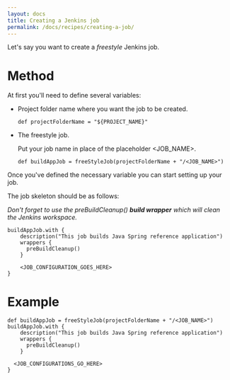 ```yaml
---
layout: docs
title: Creating a Jenkins job
permalink: /docs/recipes/creating-a-job/
---
```


Let's say you want to create a _freestyle_ Jenkins job.

# Method

At first you'll need to define several variables:

* Project folder name where you want the job to be created.

    ```
    def projectFolderName = "${PROJECT_NAME}"
    ```
* The freestyle job.

    Put your job name in place of the placeholder \<JOB_NAME\>.

    ```
    def buildAppJob = freeStyleJob(projectFolderName + "/<JOB_NAME>")
    ```

Once you've defined the necessary variable you can start setting up your job.

The job skeleton should be as follows:

_Don't forget to use the preBuildCleanup() **build wrapper** which will clean the Jenkins workspace._

```
buildAppJob.with {
    description("This job builds Java Spring reference application")
    wrappers {
      preBuildCleanup()
    }
    
    <JOB_CONFIGURATION_GOES_HERE>
}
```

# Example

```
def buildAppJob = freeStyleJob(projectFolderName + "/<JOB_NAME>")
buildAppJob.with {
    description("This job builds Java Spring reference application")
    wrappers {
      preBuildCleanup()
    }
    
  <JOB_CONFIGURATIONS_GO_HERE>
}
```



